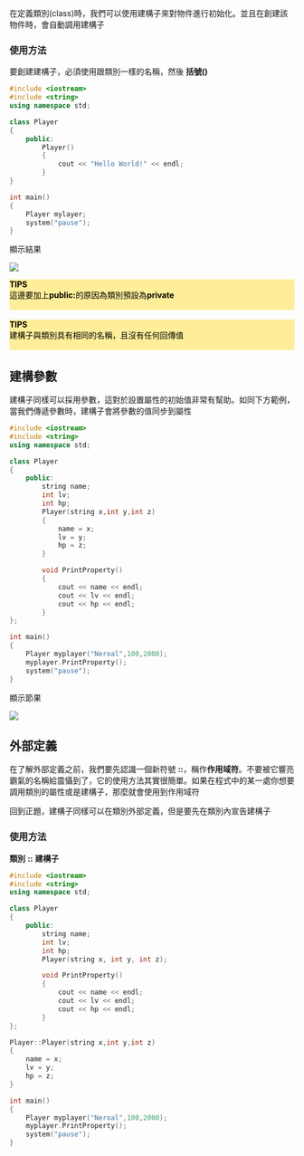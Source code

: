 在定義類別(class)時，我們可以使用建構子來對物件進行初始化。並且在創建該物件時，會自動調用建構子

### 使用方法
要創建建構子，必須使用跟類別一樣的名稱，然後 **括號()**

```c++
#include <iostream>
#include <string>
using namespace std;

class Player
{
    public:
        Player()
        {
            cout << "Hello World!" << endl;
        }
}

int main()
{
    Player mylayer;
    system("pause");
}

```

顯示結果

![](https://i.imgur.com/Y89mwHN.png)

<div style="background-color:#FFEE99;">
<b><font color="black"> TIPS</font></b>
<br>
<font color="black">這邊要加上<b>public:</b>的原因為類別預設為<b>private</b><br><br></font>
</div>
<br>
<div style="background-color:#FFEE99;">
<b><font color="black"> TIPS</font></b>
<br>
<font color="black">建構子與類別具有相同的名稱，且沒有任何回傳值<br><br> </font>
</div>

## 建構參數
建構子同樣可以採用參數，這對於設置屬性的初始值非常有幫助。如同下方範例，當我們傳遞參數時，建構子會將參數的值同步到屬性

```c++
#include <iostream>
#include <string>
using namespace std;

class Player
{
    public:
        string name;
        int lv;
        int hp;
        Player(string x,int y,int z)
        {
            name = x;
            lv = y;
            hp = z;
        }

        void PrintProperty()
        {
            cout << name << endl;
            cout << lv << endl;
            cout << hp << endl;
        }
};

int main()
{
    Player myplayer("Neroal",100,2000);
    myplayer.PrintProperty();
    system("pause");
}
```
顯示節果

![](https://i.imgur.com/kueDdf4.png)

## 外部定義
在了解外部定義之前，我們要先認識一個新符號 **::**，稱作**作用域符**。不要被它響亮霸氣的名稱給震懾到了，它的使用方法其實很簡單。如果在程式中的某一處你想要調用類別的屬性或是建構子，那麼就會使用到作用域符

回到正題，建構子同樣可以在類別外部定義，但是要先在類別內宣告建構子

### 使用方法
**類別** **::** **建構子**

```c++
#include <iostream>
#include <string>
using namespace std;

class Player
{
    public:
        string name;
        int lv;
        int hp;
        Player(string x, int y, int z);

        void PrintProperty()
        {
            cout << name << endl;
            cout << lv << endl;
            cout << hp << endl;
        }
};

Player::Player(string x,int y,int z)
{
    name = x;
    lv = y;
    hp = z;
}

int main()
{
    Player myplayer("Neroal",100,2000);
    myplayer.PrintProperty();
    system("pause");
}
```
